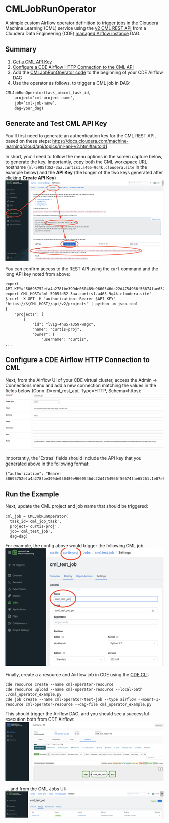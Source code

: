 # CMLJobRunOperator
A simple custom Airflow operator definition to trigger jobs in the Cloudera Machine Learning (CML) service using the [v2 CML REST API](https://docs.cloudera.com/machine-learning/cloud/api/topics/ml-api-v2.html) from a Cloudera Data Engineering (CDE) [managed Arflow instance](https://docs.cloudera.com/data-engineering/cloud/manage-jobs/topics/cde-airflow-dag-pipeline.html) DAG.

## Summary
1. [Get a CML API Key](https://github.com/curtishoward/cml_operator/blob/main/README.md#generate-and-test-cml-api-key)
2. [Configure a CDE Airflow HTTP Connection to the CML API](https://github.com/curtishoward/cml_operator#configure-a-cde-airflow-http-connection-to-cml)
3. Add the [CMLJobRunOperator code](https://github.com/curtishoward/cml_operator/blob/main/cml_operator_example.py#L7-L59) to the beginning of your CDE Airflow DAG
4. Use the operator as follows, to trigger a CML job in DAG:
```
CMLJobRunOperator(task_id=cml_task_id,
    project='cml-project-name',
    job='cml-job-name',
    dag=your_dag)
```

## Generate and Test CML API Key
You'll first need to generate an authentication key for the CML REST API, based on these steps:
https://docs.cloudera.com/machine-learning/cloud/api/topics/ml-api-v2.html#autoId1

In short, you'll need to follow the menu options in the screen capture below, to generate the key.  Importantly, copy both the CML workspace URL hostname (```ml-5905fd52-3aa.curtis1.a465-9q4k.cloudera.site``` in the example below) and the **API Key** (the longer of the two keys generated after clicking __Create API Key__)
![api_key](api_key.png)

You can confirm access to the REST API using the ```curl``` command and the long API key noted from above:
```
export API_KEY="50695752efa4a278fbe399de050489e9660546dc22d4754966f56674fae65261.1e87e86d1d5cbeb608fefbed85b5410f74440e93af0e44ef1dc19d07a6a71ec5"
export CML_HOST="ml-5905fd52-3aa.curtis1.a465-9q4k.cloudera.site"
$ curl -X GET -H "authorization: Bearer $API_KEY" "https://${CML_HOST}/api/v2/projects" | python -m json.tool
{
    "projects": [
        {
            "id": "lv1g-4hu5-a359-wagc",
            "name": "curtis-proj",
            "owner": {
                "username": "curtis",
...
```

## Configure a CDE Airflow HTTP Connection to CML
Next, from the Airflow UI of your CDE virtual cluster, access the Admin -> Connections menu and add a new connection matching the values in the fields below (Conn ID=cml_rest_api, Type=HTTP, Schema=https):
![airflow_connection](airflow_connection.png)

Importantly, the 'Extras' fields should include the API key that you generated above in the following format:
```
{"authorization": "Bearer 50695752efa4a278fbe399de050489e9660546dc22d4754966f56674fae65261.1e87e86d1d5cbeb608fefbed85b5410f74440e93af0e44ef1dc19d07a6a71ec5"}
```

## Run the Example
Next, update the CML project and job name that should be triggered:
  ```
  cml_job = CMLJobRunOperator(
    task_id='cml_job_task',
    project='curtis-proj',
    job='cml_test_job',
    dag=dag)
  ```
  For example, the config above would trigger the following CML job:
  ![cml_project_job](cml_project_job.png)
  
 
Finally, create a a resource and Airflow job in CDE using the [CDE CLI](https://docs.cloudera.com/data-engineering/cloud/cli-access/topics/cde-cli.html):
```
cde resource create --name cml-operator-resource
cde resource upload --name cml-operator-resource --local-path ./cml_operator_example.py
cde job create --name cml-operator-test-job --type airflow --mount-1-resource cml-operator-resource --dag-file cml_operator_example.py
```
  
This should trigger the Airflow DAG, and you should see a successful execution both from CDE Airflow:
![cde](cde.png)
  
... and from the CML Jobs UI:
![cml](cml.png)



